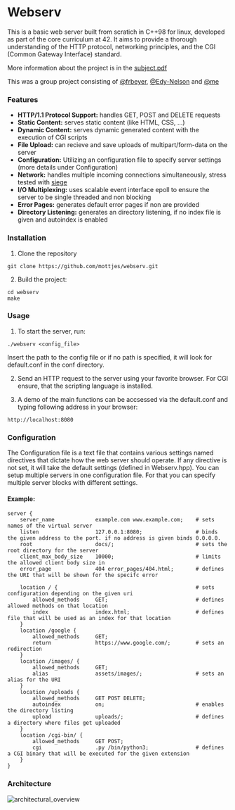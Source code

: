 # Webserv

This is a basic web server built from scratich in C++98 for linux, developed as part of the core curriculum at 42.
It aims to provide a thorough understanding of the HTTP protocol, networking principles, and the CGI (Common Gateway Interface) standard.

More information about the project is in the [subject.pdf](https://github.com/mottjes/webserv/blob/main/subject.pdf)

This was a group project consisting of [@frbeyer](https://github.com/frbeyer1), [@Edy-Nelson](https://github.com/Edy-Nelson) and [@me](https://github.com/mottjes)

### Features

- **HTTP/1.1 Protocol Support:** handles GET, POST and DELETE requests
- **Static Content:** serves static content (like HTML, CSS, ...)
- **Dynamic Content:** serves dynamic generated content with the execution of CGI scripts
- **File Upload:** can recieve and save uploads of multipart/form-data on the server
- **Configuration:** Utilizing an configuration file to specify server settings (more details under Configuration)
- **Network:** handles multiple incoming connections simultaneously, stress tested with [siege](https://github.com/JoeDog/siege)
- **I/O Multiplexing:** uses scalable event interface epoll to ensure the server to be single threaded and non blocking
- **Error Pages:** generates default error pages if non are provided
- **Directory Listening:**  generates an directory listening, if no index file is given and autoindex is enabled

### Installation

1. Clone the repository
```
git clone https://github.com/mottjes/webserv.git
```
2. Build the project:
```
cd webserv
make
```

### Usage

1. To start the server, run:
```
./webserv <config_file>
```
Insert the path to the config file or if no path is specified, it will look for default.conf in the conf directory.

2. Send an HTTP request to the server using your favorite browser. For CGI ensure, that the scripting language is installed.

3. A demo of the main functions can be accsessed via the default.conf and typing following address in your browser:
```
http://localhost:8080
```

### Configuration

The Configuration file is a text file that contains various settings named directives that dictate how the web server should operate. If any directive is not set, it will take the default settings (defined in Webserv.hpp). You can setup multiple servers in one configuration file. For that you can specify multiple server blocks with different settings.

#### Example:

```
server {
    server_name             example.com www.example.com;    # sets names of the virtual server
    listen                  127.0.0.1:8080;                 # binds the given address to the port. if no address is given binds 0.0.0.0.
    root                    docs/;                          # sets the root directory for the server
    client_max_body_size    10000;                          # limits the allowed client body size in
    error_page              404 error_pages/404.html;       # defines the URI that will be shown for the specifc error

    location / {                                            # sets configuration depending on the given uri
        allowed_methods     GET;                            # defines allowed methods on that location
        index               index.html;                     # defines file that will be used as an index for that location
    }
    location /google {
        allowed_methods     GET;
        return              https://www.google.com/;        # sets an redirection
    }
    location /images/ {
        allowed_methods     GET;
        alias               assets/images/;                 # sets an alias for the URI
    }
    location /uploads {
        allowed_methods     GET POST DELETE;
        autoindex           on;                             # enables the directory listing
        upload              uploads/;                       # defines a directory where files get uploaded
    }
    location /cgi-bin/ {
        allowed_methods     GET POST;
        cgi                 .py /bin/python3;               # defines a CGI binary that will be executed for the given extension
    }
}
```
### Architecture

![architectural_overview](https://github.com/user-attachments/assets/5de4ed7b-48da-4a1d-9919-c967193fbc3e)

